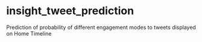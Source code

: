 # insight_tweet_prediction
Prediction of probability of different engagement modes to tweets displayed on Home Timeline
